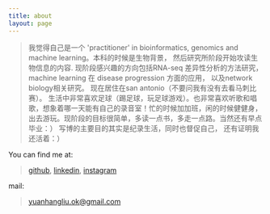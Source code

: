 ```yaml
---
title: about
layout: page
---
```



> 我觉得自己是一个 'practitioner' in bioinformatics, genomics and machine learning。本科的时候是生物背景， 然后研究所阶段开始攻读生物信息的内容. 现阶段感兴趣的方向包括RNA-seq 差异性分析的方法研究，machine learning 在 disease progression 方面的应用， 以及network biology相关研究。                     现在居住在san antonio（不要问我有没有去看马刺比赛）。 生活中非常喜欢足球（踢足球，玩足球游戏）。也非常喜欢听歌和唱歌，想象着哪一天能有自己的录音室！忙的时候加加班，闲的时候健健身，出去游玩。现阶段的目标很简单，多读一点书，多走一点路。当然还有早点毕业：）
写博的主要目的其实是纪录生活，同时也督促自己， 还有证明我还活着：） 

You can find me at:

> [github](https://github.com/liuy12), [linkedin](https://www.linkedin.com/profile/view?id=284101161&trk=nav_responsive_tab_profile), [instagram](https://instagram.com/beckhamok/)

mail:

> yuanhangliu.ok@gmail.com
